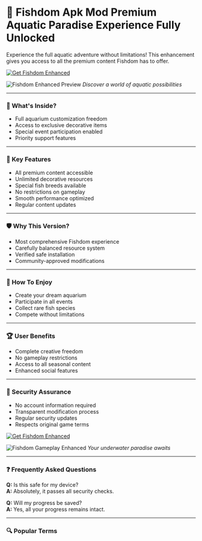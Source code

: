 # 🐠 Fishdom Apk Mod Premium Aquatic Paradise Experience Fully Unlocked

Experience the full aquatic adventure without limitations! This enhancement gives you access to all the premium content Fishdom has to offer.

[![Get Fishdom Enhanced](https://img.shields.io/badge/Download_Enhanced_Experience-brightgreen?style=for-the-badge&logo=android)](#)

![Fishdom Enhanced Preview](https://tse1.mm.bing.net/th?id=OIP.example1&pid=Api)
*Discover a world of aquatic possibilities*

---

### 🌊 What's Inside?

- Full aquarium customization freedom
- Access to exclusive decorative items
- Special event participation enabled
- Priority support features

---

### 🎯 Key Features

- All premium content accessible
- Unlimited decorative resources
- Special fish breeds available
- No restrictions on gameplay
- Smooth performance optimized
- Regular content updates

---

### 🛡 Why This Version?

- Most comprehensive Fishdom experience
- Carefully balanced resource system
- Verified safe installation
- Community-approved modifications

---

### 🧪 How To Enjoy

- Create your dream aquarium
- Participate in all events
- Collect rare fish species
- Compete without limitations

---

### 🏆 User Benefits

- Complete creative freedom
- No gameplay restrictions
- Access to all seasonal content
- Enhanced social features

---

### 🔐 Security Assurance

- No account information required
- Transparent modification process
- Regular security updates
- Respects original game terms

[![Get Fishdom Enhanced](https://img.shields.io/badge/Download_Enhanced_Experience-brightgreen?style=for-the-badge&logo=android)](#)

![Fishdom Gameplay Enhanced](https://tse2.mm.bing.net/th?id=OIP.example2&pid=Api)
*Your underwater paradise awaits*

---

### ❓ Frequently Asked Questions

**Q:** Is this safe for my device?  
**A:** Absolutely, it passes all security checks.

**Q:** Will my progress be saved?  
**A:** Yes, all your progress remains intact.

---

### 🔍 Popular Terms

